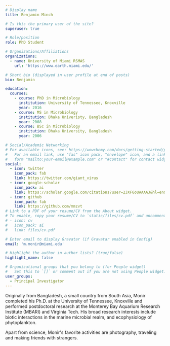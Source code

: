 ```yaml
---
# Display name
title: Benjamin Minch

# Is this the primary user of the site?
superuser: true

# Role/position
role: PhD Student

# Organizations/Affiliations
organizations:
  - name: University of Miami RSMAS
    url: 'https://www.earth.miami.edu/'

# Short bio (displayed in user profile at end of posts)
bio: Benjamin

education:
  courses:
    - course: PhD in Microbiology
      institution: University of Tennessee, Knoxville
      year: 2016
    - course: MS in Microbiology
      institution: Dhaka Univeristy, Bangladesh
      year: 2008
    - course: BSc in Microbiology
      institution: Dhaka University, Bangladesh
      year: 2006

# Social/Academic Networking
# For available icons, see: https://wowchemy.com/docs/getting-started/page-builder/#icons
#   For an email link, use "fas" icon pack, "envelope" icon, and a link in the
#   form "mailto:your-email@example.com" or "#contact" for contact widget.
social:
  - icon: twitter
    icon_pack: fab
    link: https://twitter.com/giant_virus
  - icon: google-scholar
    icon_pack: ai
    link: https://scholar.google.com/citations?user=2JXF6oUAAAAJ&hl=en&oi=ao
  - icon: github
    icon_pack: fab
    link: https://github.com/mmzvt
# Link to a PDF of your resume/CV from the About widget.
# To enable, copy your resume/CV to `static/files/cv.pdf` and uncomment the lines below.
# - icon: cv
#   icon_pack: ai
#   link: files/cv.pdf

# Enter email to display Gravatar (if Gravatar enabled in Config)
email: 'm.monir@miami.edu'

# Highlight the author in author lists? (true/false)
highlight_name: false

# Organizational groups that you belong to (for People widget)
#   Set this to `[]` or comment out if you are not using People widget.
user_groups:
  - Principal Investigator
---
```


Originally from Bangladesh, a small country from South Asia, Monir completed his Ph.D. at the University of Tennessee, Knoxville and performed postdoctoral research at the Monterey Bay Aquarium Research Institute (MBARI) and Virginia Tech. His broad research interests include biotic interactions in the marine microbial realm, and ecophysiology of phytoplankton.

Apart from science, Monir's favorite activities are photography, traveling and making friends with strangers.

